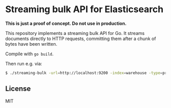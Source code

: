 # Streaming bulk API for Elasticsearch

**This is just a proof of concept. Do not use in production.**

This repository implements a streaming bulk API for Go.
It streams documents directly to HTTP requests, committing them
after a chunk of bytes have been written.

Compile with `go build`.

Then run e.g. via:

```sh
$ ./streaming-bulk -url=http://localhost:9200 -index=warehouse -type=product -n=100000 -max-size=1024 -fields=10
```

## License

MIT
